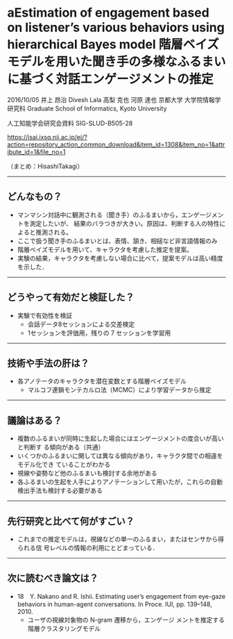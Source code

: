 
aEstimation of engagement based on listener’s various behaviors
using hierarchical Bayes model
階層ベイズモデルを用いた聞き手の多様なふるまいに基づく対話エンゲージメントの推定
===

2016/10/05 井上 昂治  Divesh Lala 高梨 克也 河原 達也
京都大学 大学院情報学研究科
Graduate School of Informatics, Kyoto University

人工知能学会研究会資料
SIG-SLUD-B505-28

https://jsai.ixsq.nii.ac.jp/ej/?action=repository_action_common_download&item_id=1308&item_no=1&attribute_id=1&file_no=1

（まとめ：HisashiTakagi）

---

## どんなもの？

+ マンマシン対話中に観測される（聞き手）のふるまいから，エンゲージメントを測定したいが、
結果のバラつきが大きい。原因は、判断する人の特性によると推測される。
+ ここで扱う聞き手のふるまいとは、表情、頷き、相槌など非言語情報のみ
+ 階層ベイズモデルを用いて、キャラクタを考慮した推定を提案。
+ 実験の結果，キャラクタを考慮しない場合に比べて，提案モデルは高い精度を示した．

---

## どうやって有効だと検証した？

+ 実験で有効性を検証
    + 会話データ8セッションによる交差検定
    + 1セッションを評価用，残りの 7 セッションを学習用

---

## 技術や手法の肝は？

+ 各アノテータのキャラクタを潜在変数とする階層ベイズモデル
    + マルコフ連鎖モンテカルロ法（MCMC）により学習データから推定

---

## 議論はある？

+ 複数のふるまいが同時に生起した場合にはエンゲージメントの度合いが高いと判断す
る傾向がある（共通）
+ いくつかのふるまいに関しては異なる傾向があり，キャラクタ間での相違をモデル化でき
ていることがわかる
+ 視線や姿勢など他のふるまいも検討する余地がある
+ 各ふるまいの生起を人手によりアノテーションして用いたが，これらの自動検出手法も検討する必要がある



---

## 先行研究と比べて何がすごい？

+ これまでの推定モデルは，視線などの単一のふるまい，またはセンサから得られる信
号レベルの情報の利用にとどまっている．
---

## 次に読むべき論文は？

+ 18　Y. Nakano and R. Ishii. Estimating user’s engagement
from eye-gaze behaviors in human-agent conversations. In
Proce. IUI, pp. 139–148, 2010.
    + ユーザの視線対象物の N-gram 遷移から，エンゲージ
メントを推定する階層クラスタリングモデル
